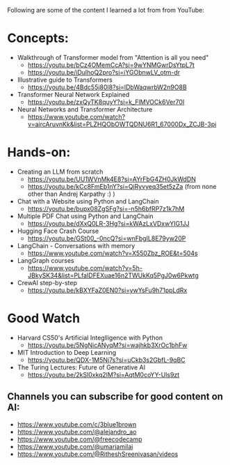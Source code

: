 Following are some of the content I learned a lot from from YouTube:

# Concepts:
- Walkthrough of Transformer model from "Attention is all you need"
  - https://youtu.be/bCz4OMemCcA?si=9wYNMGwrDsYtpL7t
  - https://youtu.be/iDulhoQ2pro?si=iYGObnwLV_otm-dr
- Illustrative guide to Transformers
  - https://youtu.be/4Bdc55j80l8?si=lDbWaqwrbW2n9O8B
- Transformer Neural Network Explained
  - https://youtu.be/zxQyTK8quyY?si=k_FlMVOCk6Ver70I
- Neural Networks and Transformer Architecture
  - https://www.youtube.com/watch?v=aircAruvnKk&list=PLZHQObOWTQDNU6R1_67000Dx_ZCJB-3pi

# Hands-on:
- Creating an LLM from scratch
  - https://youtu.be/UU1WVnMk4E8?si=AYrFbG4ZH0JkWdDN
  - https://youtu.be/kCc8FmEb1nY?si=QjRyvyeq35et5zZa (from none other than Andrej Karpathy :) )
- Chat with a Website using Python and LangChain
  - https://youtu.be/bupx08ZgSFg?si=-n5h6bfRP7z1k7hM
- Multiple PDF Chat using Python and LangChain
  - https://youtu.be/dXxQ0LR-3Hg?si=kWAzLxVDxwYIG1JJ
- Hugging Face Crash Course
  - https://youtu.be/GSt00_-0ncQ?si=wnFbgIL8E79yw20P
- LangChain - Conversations with memory
  - https://www.youtube.com/watch?v=X550Zbz_ROE&t=504s
- LangGraph courses
  - https://www.youtube.com/watch?v=5h-JBkySK34&list=PLfaIDFEXuae16n2TWUkKq5PgJ0w6Pkwtg
- CrewAI step-by-step
  - https://youtu.be/kBXYFaZ0EN0?si=ywYsFu9h71ppLdRx
 

# Good Watch
- Harvard CS50's Artificial Integlligence with Python
  - https://youtu.be/5NgNicANyqM?si=wajhkb3XrOc1bhFw
- MIT Introduction to Deep Learning
  - https://youtu.be/QDX-1M5Nj7s?si=uCkb3s2GbfL-9qBC
- The Turing Lectures: Future of Generative AI
  - https://youtu.be/2kSl0xkq2lM?si=AqtM0coYY-Uls9zt 


## Channels you can subscribe for good content on AI:
- https://www.youtube.com/c/3blue1brown
- https://www.youtube.com/@alejandro_ao
- https://www.youtube.com/@freecodecamp
- https://www.youtube.com/@umarjamilai
- https://www.youtube.com/@RitheshSreenivasan/videos
